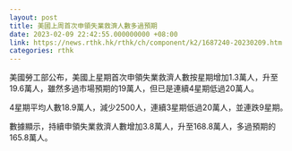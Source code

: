 ```yaml
---
layout: post
title: 美國上周首次申領失業救濟人數多過預期
date: 2023-02-09 22:42:55.000000000 +08:00
link: https://news.rthk.hk/rthk/ch/component/k2/1687240-20230209.htm
categories: rthk
---
```


美國勞工部公布，美國上星期首次申領失業救濟人數按星期增加1.3萬人，升至19.6萬人，雖然多過市場預期的19萬人，但已是連續4星期低過20萬人。

4星期平均人數18.9萬人，減少2500人，連續3星期低過20萬人，並連跌9星期。

數據顯示，持續申領失業救濟人數增加3.8萬人，升至168.8萬人，多過預期的165.8萬人。
